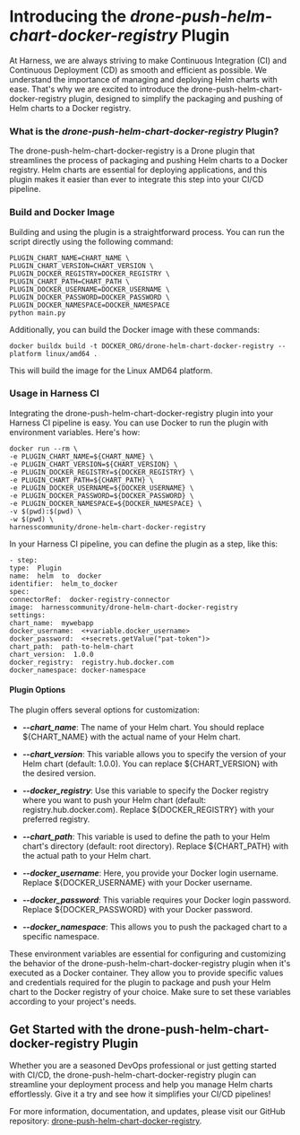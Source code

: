 # Introducing the _drone-push-helm-chart-docker-registry_ Plugin

At Harness, we are always striving to make Continuous Integration (CI) and Continuous Deployment (CD) as smooth and efficient as possible. We understand the importance of managing and deploying Helm charts with ease. That's why we are excited to introduce the drone-push-helm-chart-docker-registry plugin, designed to simplify the packaging and pushing of Helm charts to a Docker registry.

### What is the _drone-push-helm-chart-docker-registry_ Plugin?

The drone-push-helm-chart-docker-registry is a Drone plugin that streamlines the process of packaging and pushing Helm charts to a Docker registry. Helm charts are essential for deploying applications, and this plugin makes it easier than ever to integrate this step into your CI/CD pipeline.

### Build and Docker Image

Building and using the plugin is a straightforward process. You can run the script directly using the following command:

    PLUGIN_CHART_NAME=CHART_NAME \
    PLUGIN_CHART_VERSION=CHART_VERSION \
    PLUGIN_DOCKER_REGISTRY=DOCKER_REGISTRY \
    PLUGIN_CHART_PATH=CHART_PATH \
    PLUGIN_DOCKER_USERNAME=DOCKER_USERNAME \
    PLUGIN_DOCKER_PASSWORD=DOCKER_PASSWORD \
    PLUGIN_DOCKER_NAMESPACE=DOCKER_NAMESPACE
    python main.py

Additionally, you can build the Docker image with these commands:

    docker buildx build -t DOCKER_ORG/drone-helm-chart-docker-registry --platform linux/amd64 .

This will build the image for the Linux AMD64 platform.

### Usage in Harness CI

Integrating the drone-push-helm-chart-docker-registry plugin into your Harness CI pipeline is easy. You can use Docker to run the plugin with environment variables. Here's how:

    docker run --rm \
    -e PLUGIN_CHART_NAME=${CHART_NAME} \
    -e PLUGIN_CHART_VERSION=${CHART_VERSION} \
    -e PLUGIN_DOCKER_REGISTRY=${DOCKER_REGISTRY} \
    -e PLUGIN_CHART_PATH=${CHART_PATH} \
    -e PLUGIN_DOCKER_USERNAME=${DOCKER_USERNAME} \
    -e PLUGIN_DOCKER_PASSWORD=${DOCKER_PASSWORD} \
    -e PLUGIN_DOCKER_NAMESPACE=${DOCKER_NAMESPACE} \
    -v $(pwd):$(pwd) \
    -w $(pwd) \
    harnesscommunity/drone-helm-chart-docker-registry

In your Harness CI pipeline, you can define the plugin as a step, like this:

    - step:
    type:  Plugin
    name:  helm  to  docker
    identifier:  helm_to_docker
    spec:
    connectorRef:  docker-registry-connector
    image:  harnesscommunity/drone-helm-chart-docker-registry
    settings:
    chart_name:  mywebapp
    docker_username:  <+variable.docker_username>
    docker_password:  <+secrets.getValue("pat-token")>
    chart_path:  path-to-helm-chart
    chart_version:  1.0.0
    docker_registry:  registry.hub.docker.com
    docker_namespace: docker-namespace

#### Plugin Options

The plugin offers several options for customization:

- **_-\-chart_name_**: The name of your Helm chart. You should replace ${CHART_NAME} with the actual name of your Helm chart.

- **_-\-chart_version_**: This variable allows you to specify the version of your Helm chart (default: 1.0.0). You can replace ${CHART_VERSION} with the desired version.

- **_-\-docker_registry_**: Use this variable to specify the Docker registry where you want to push your Helm chart (default: registry.hub.docker.com). Replace ${DOCKER_REGISTRY} with your preferred registry.

- **_-\-chart_path_**: This variable is used to define the path to your Helm chart's directory (default: root directory). Replace ${CHART_PATH} with the actual path to your Helm chart.

- **_-\-docker_username_**: Here, you provide your Docker login username. Replace ${DOCKER_USERNAME} with your Docker username.

- **_-\-docker_password_**: This variable requires your Docker login password. Replace ${DOCKER_PASSWORD} with your Docker password.

- **_-\-docker_namespace_**: This allows you to push the packaged chart to a specific namespace.

These environment variables are essential for configuring and customizing the behavior of the drone-push-helm-chart-docker-registry plugin when it's executed as a Docker container. They allow you to provide specific values and credentials required for the plugin to package and push your Helm chart to the Docker registry of your choice. Make sure to set these variables according to your project's needs.

## Get Started with the drone-push-helm-chart-docker-registry Plugin

Whether you are a seasoned DevOps professional or just getting started with CI/CD, the drone-push-helm-chart-docker-registry plugin can streamline your deployment process and help you manage Helm charts effortlessly. Give it a try and see how it simplifies your CI/CD pipelines!

For more information, documentation, and updates, please visit our GitHub repository: [drone-push-helm-chart-docker-registry](https://github.com/harnesscommunity/drone-push-helm-chart-docker-registry).
